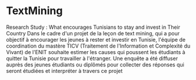 # TextMining
Research Study : What encourages Tunisians to stay and invest in Their Country
Dans le cadre d'un projet de la leçon de text mining, qui a pour objectif à encourager les jeunes à rester et investir en Tunisie, 
l'équipe de coordination du mastère TICV (Traitement de l'Information et Complexité du Vivant) de l'ENIT souhaite estimer les causes qui
poussent les étudiants à quitter la Tunisie pour travailler à l'étranger.
Une enquête a été diffuser auprès des jeunes étudiants ou diplômés pour collecter des réponses qui seront étudiées 
et interpréter à travers ce projet
